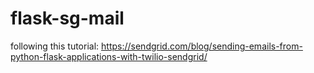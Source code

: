 # flask-sg-mail

following this tutorial:
https://sendgrid.com/blog/sending-emails-from-python-flask-applications-with-twilio-sendgrid/

